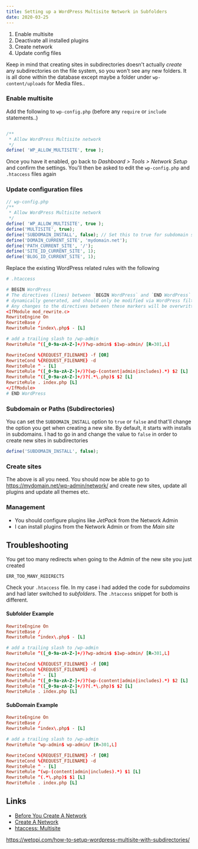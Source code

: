```yaml
---
title: Setting up a WordPress Multisite Network in Subfolders
date: 2020-03-25
---
```


1. Enable multisite
2. Deactivate all installed plugins
3. Create network
4. Update config files

Keep in mind that creating sites in subdirectories doesn't actually _create_ any subdirectories on the file system, so you won't see any new folders. It is all done within the database except maybe a folder under `wp-content/uploads` for Media files..

### Enable multisite

Add the following to `wp-config.php` (before any `require` or `include` statements..)

```php

/**
 * Allow WordPress Multisite network
 */
define( 'WP_ALLOW_MULTISITE', true );
```

Once you have it enabled, go back to _Dashboard > Tools > Network Setup_ and confirm the settings. You'll then be asked to edit the `wp-config.php` and `.htaccess` files again

### Update configuration files

```php
// wp-config.php
/**
 * Allow WordPress Multisite network
 */
define( 'WP_ALLOW_MULTISITE', true );
define('MULTISITE', true);
define('SUBDOMAIN_INSTALL', false); // Set this to true for subdomain sites
define('DOMAIN_CURRENT_SITE', 'mydomain.net');
define('PATH_CURRENT_SITE', '/');
define('SITE_ID_CURRENT_SITE', 1);
define('BLOG_ID_CURRENT_SITE', 1);
```

Replace the existing WordPress related rules with the following

```conf
# .htaccess

# BEGIN WordPress
# The directives (lines) between `BEGIN WordPress` and `END WordPress` are
# dynamically generated, and should only be modified via WordPress filters.
# Any changes to the directives between these markers will be overwritten.
<IfModule mod_rewrite.c>
RewriteEngine On
RewriteBase /
RewriteRule ^index\.php$ - [L]

# add a trailing slash to /wp-admin
RewriteRule ^([_0-9a-zA-Z-]+/)?wp-admin$ $1wp-admin/ [R=301,L]

RewriteCond %{REQUEST_FILENAME} -f [OR]
RewriteCond %{REQUEST_FILENAME} -d
RewriteRule ^ - [L]
RewriteRule ^([_0-9a-zA-Z-]+/)?(wp-(content|admin|includes).*) $2 [L]
RewriteRule ^([_0-9a-zA-Z-]+/)?(.*\.php)$ $2 [L]
RewriteRule . index.php [L]
</IfModule>
# END WordPress
```

### Subdomain or Paths (Subdirectories)

You can set the `SUBDOMAIN_INSTALL` option to `true` or `false` and that'll change the option you get when creating a new site. By default, it starts with installs in subdomains. I had to go in and change the value to `false` in order to create new sites in subdirectories

```php
define('SUBDOMAIN_INSTALL', false);
```

### Create sites

The above is all you need. You should now be able to go to https://mydomain.net/wp-admin/network/ and create new sites, update all plugins and update all themes etc.


### Management

- You should configure plugins like _JetPack_ from the Network Admin
- I can install plugins from the Network Admin or from the _Main site_

## Troubleshooting
You get too many redirects when going to the Admin of the new site you just created

```
ERR_TOO_MANY_REDIRECTS
```

Check your `.htaccess` file. In my case i had added the code for _subdomains_ and had later switched to _subfolders_. The `.htaccess` snippet for both is different.


#### Subfolder Example

```conf
RewriteEngine On
RewriteBase /
RewriteRule ^index\.php$ - [L]

# add a trailing slash to /wp-admin
RewriteRule ^([_0-9a-zA-Z-]+/)?wp-admin$ $1wp-admin/ [R=301,L]

RewriteCond %{REQUEST_FILENAME} -f [OR]
RewriteCond %{REQUEST_FILENAME} -d
RewriteRule ^ - [L]
RewriteRule ^([_0-9a-zA-Z-]+/)?(wp-(content|admin|includes).*) $2 [L]
RewriteRule ^([_0-9a-zA-Z-]+/)?(.*\.php)$ $2 [L]
RewriteRule . index.php [L]
```

#### SubDomain Example

```conf
RewriteEngine On
RewriteBase /
RewriteRule ^index\.php$ - [L]

# add a trailing slash to /wp-admin
RewriteRule ^wp-admin$ wp-admin/ [R=301,L]

RewriteCond %{REQUEST_FILENAME} -f [OR]
RewriteCond %{REQUEST_FILENAME} -d
RewriteRule ^ - [L]
RewriteRule ^(wp-(content|admin|includes).*) $1 [L]
RewriteRule ^(.*\.php)$ $1 [L]
RewriteRule . index.php [L]
```

Links
---

- [Before You Create A Network](https://wordpress.org/support/article/before-you-create-a-network/)
- [Create A Network](https://wordpress.org/support/article/create-a-network/)
- [htaccess: Multisite](https://wordpress.org/support/article/htaccess/#multisite)

https://wetopi.com/how-to-setup-wordpress-multisite-with-subdirectories/